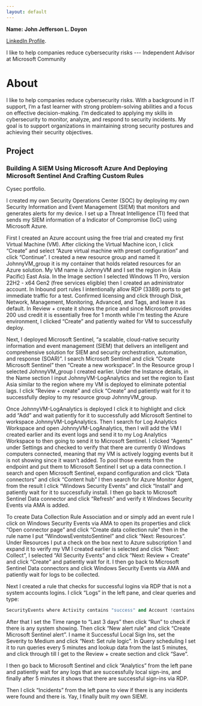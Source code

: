 ```yaml
---
layout: default
---
```


**Name:** **John Jefferson L. Doyon**

[LinkedIn Profile](https://www.linkedin.com/in/johnjefferson11/).

I like to help companies reduce cybersecurity risks --- Independent Advisor at Microsoft Community



# About

I like to help companies reduce cybersecurity risks. With a background in IT support, I’m a fast learner with strong problem-solving abilities and a focus on effective decision-making. I’m dedicated to applying my skills in cybersecurity to monitor, analyze, and respond to security incidents. My goal is to support organizations in maintaining strong security postures and achieving their security objectives.

## Project

### Building A SIEM Using Microsoft Azure And Deploying Microsoft Sentinel And Crafting Custom Rules

Cysec portfolio. 

I created my own Security Operations Center (SOC) by deploying my own Security Information and Event Management (SIEM) that monitors and generates alerts for my device. I set up a Threat Intelligence (TI) feed that sends my SIEM information of a Indicator of Compromise (IoC) using Microsoft Azure. 

First I created an Azure account using the free trial and created my first Virtual Machine (VM). After clicking the Virtual Machine icon, I click “Create” and select “Azure virtual machine with preset configuration” and click “Continue”. I created a new resource group and named it JohnnyVM_group it is my container that holds related resources for an Azure solution. My VM name is JohnnyVM and I set the region in (Asia Pacific) East Asia. In the Image section I selected Windows 11 Pro, version 22H2 - x64 Gen2 (free services eligible) then I created an administrator account. In Inbound port rules I intentionally allow RDP (3389) ports to get immediate traffic for a test. Confirmed licensing and click through Disk, Network, Management, Monitoring, Advanced, and Tags, and leave it as default. In Review + create it shows the price and since Microsoft provides 200 usd credit it is essentially free for 1 month while I'm testing the Azure environment, I clicked “Create” and patiently waited for VM to successfully deploy. 

Next, I deployed Microsoft Sentinel, “a scalable, cloud-native security information and event management (SIEM) that delivers an intelligent and comprehensive solution for SIEM and security orchestration, automation, and response (SOAR)”. I search Microsoft Sentinel and click “Create Microsoft Sentinel” then “Create a new workspace”. In the Resource group I selected JohnnyVM_group I created earlier. Under the Instance details, in the Name section I input JohnnyVM-LogAnalytics and set the region to East Asia similar to the region where my VM is deployed to eliminate potential lags. I click “Review + create” and click “Create” and patiently wait for it to successfully deploy to my resource group JohnnyVM_group. 

Once JohnnyVM-LogAnalytics is deployed I click it to highlight and click add “Add” and wait patiently for it to successfully add Microsoft Sentinel to workspace JohnnyVM-LogAnalytics. Then I search for Log Analytics Workspace and open JohnnyVM-LogAnalytics, then I will add the VM I created earlier and its event logs and send it to my Log Analytics Workspace to then going to send it to Microsoft Sentinel. I clicked “Agents” under Settings and checked to verify that there are currently 0 Windows computers connected, meaning that my VM is actively logging events but it is not showing since it wasn't added. To pool those events from the endpoint and put them to Microsoft Sentinel I set up a data connection. I search and open Microsoft Sentinel, expand configuration and click “Data connectors” and click “Content hub” I then search for Azure Monitor Agent, from the result I click “Windows Security Events” and click “Install” and patiently wait for it to successfully install. I then go back to Microsoft Sentinel Data connector and click “Refresh” and verify it Windows Security Events via AMA is added. 

To create Data Collection Rule Association and or simply add an event rule I click on Windows Security Events via AMA to open its properties and click “Open connector page” and click “Create data collection rule” then in the rule name I put “WindowsEventstoSentinel” and click “Next: Resources”. Under Resources I put a check on the box next to Azure subscription 1 and expand it to verify my VM I created earlier is selected and click “Next: Collect”, I selected “All Security Events” and click “Next: Review + Create” and click “Create” and patiently wait for it. I then go back to Microsoft Sentinel Data connectors and click Windows Security Events via AMA and patiently wait for logs to be collected. 

Next I created a rule that checks for successful logins via RDP that is not a system accounts logins. I click “Logs” in the left pane, and clear queries and type:
```python
SecurityEvents where Activity contains "success" and Account !contains "system".
```

After that I set the Time range to “Last 3 days” then click “Run” to check if there is any system showing. Then click “New alert rule” and click “Create Microsoft Sentinel alert”. I name it Successful Local Sign Ins, set the Severity to Medium and click “Next: Set rule logic”. In Query scheduling I set it to run queries every 5 minutes and lookup data from the last 5 minutes, and click through till I get to the Review + create section and click “Save”. 

I then go back to Microsoft Sentinel and click “Analytics” from the left pane and patiently wait for any logs that are successfully local sign-ins, and finally after 5 minutes it shows that there are successful sign-ins via RDP. 

Then I click “Incidents” from the left pane to view if there is any incidents were found and there is. Yay, I finally built my own SIEM!. 







